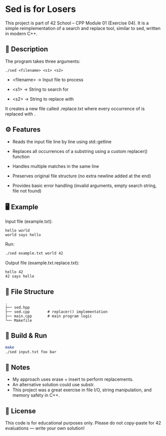 # Sed is for Losers

This project is part of 42 School – CPP Module 01 (Exercise 04).
It is a simple reimplementation of a search and replace tool, similar to sed, written in modern C++.

## 📖 Description

The program takes three arguments:
```nginx
./sed <filename> <s1> <s2>
```

- \<filename> → Input file to process

- \<s1> → String to search for

- \<s2> → String to replace <s1> with

It creates a new file called <filename>.replace.txt where every occurrence of <s1> is replaced with <s2>.

## ⚙️ Features

- Reads the input file line by line using std::getline

- Replaces all occurrences of a substring using a custom replacer() function

- Handles multiple matches in the same line

- Preserves original file structure (no extra newline added at the end)

- Provides basic error handling (invalid arguments, empty search string, file not found)

## 🖥️ Example

Input file (example.txt):
```ngnx
hello world
world says hello
```

Run:
```bash
./sed example.txt world 42
```

Output file (example.txt.replace.txt):
```nginx
hello 42
42 says hello
```

## 📂 File Structure
```arduino
.
├── sed.hpp
├── sed.cpp        # replacer() implementation
├── main.cpp       # main program logic
└── Makefile
```

## 🚀 Build & Run
```bash
make
./sed input.txt foo bar
```

## 🧠 Notes

- My approach uses erase + insert to perform replacements.
- An alternative solution could use substr.
- This project was a great exercise in file I/O, string manipulation, and memory safety in C++.

## 📜 License

This code is for educational purposes only.
Please do not copy-paste for 42 evaluations — write your own solution!

